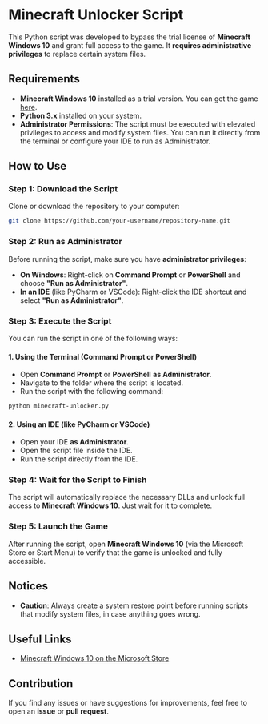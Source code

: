 # Minecraft Unlocker Script

This Python script was developed to bypass the trial license of **Minecraft Windows 10** and grant full access to the game. It **requires administrative privileges** to replace certain system files.

## Requirements

- **Minecraft Windows 10** installed as a trial version. You can get the game [here](https://apps.microsoft.com/detail/9NBLGGH2JHXJ?hl=pt-br&gl=US&ocid=pdpshare).
- **Python 3.x** installed on your system.
- **Administrator Permissions**: The script must be executed with elevated privileges to access and modify system files. You can run it directly from the terminal or configure your IDE to run as Administrator.

## How to Use

### Step 1: Download the Script

Clone or download the repository to your computer:

```bash
git clone https://github.com/your-username/repository-name.git
```

### Step 2: Run as Administrator

Before running the script, make sure you have **administrator privileges**:

- **On Windows**: Right-click on **Command Prompt** or **PowerShell** and choose **"Run as Administrator"**.
- **In an IDE** (like PyCharm or VSCode): Right-click the IDE shortcut and select **"Run as Administrator"**.

### Step 3: Execute the Script

You can run the script in one of the following ways:

#### 1. Using the Terminal (Command Prompt or PowerShell)

- Open **Command Prompt** or **PowerShell** **as Administrator**.
- Navigate to the folder where the script is located.
- Run the script with the following command:

```bash
python minecraft-unlocker.py
```

#### 2. Using an IDE (like PyCharm or VSCode)

- Open your IDE **as Administrator**.
- Open the script file inside the IDE.
- Run the script directly from the IDE.

### Step 4: Wait for the Script to Finish

The script will automatically replace the necessary DLLs and unlock full access to **Minecraft Windows 10**. Just wait for it to complete.

### Step 5: Launch the Game

After running the script, open **Minecraft Windows 10** (via the Microsoft Store or Start Menu) to verify that the game is unlocked and fully accessible.

## Notices

- **Caution**: Always create a system restore point before running scripts that modify system files, in case anything goes wrong.

## Useful Links

- [Minecraft Windows 10 on the Microsoft Store](https://apps.microsoft.com/detail/9NBLGGH2JHXJ?hl=pt-br&gl=US&ocid=pdpshare)

## Contribution

If you find any issues or have suggestions for improvements, feel free to open an **issue** or **pull request**.

